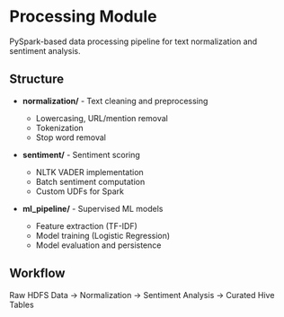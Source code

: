 # Processing Module

PySpark-based data processing pipeline for text normalization and sentiment analysis.

## Structure

- **normalization/** - Text cleaning and preprocessing
  - Lowercasing, URL/mention removal
  - Tokenization
  - Stop word removal

- **sentiment/** - Sentiment scoring
  - NLTK VADER implementation
  - Batch sentiment computation
  - Custom UDFs for Spark

- **ml_pipeline/** - Supervised ML models
  - Feature extraction (TF-IDF)
  - Model training (Logistic Regression)
  - Model evaluation and persistence

## Workflow

Raw HDFS Data → Normalization → Sentiment Analysis → Curated Hive Tables

